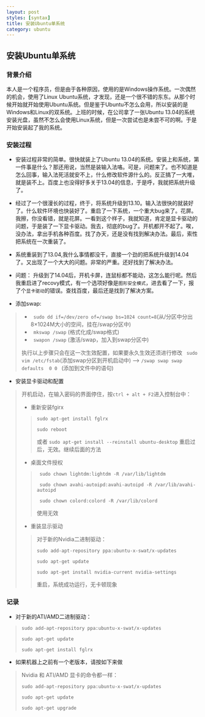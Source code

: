 ```yaml
---
layout: post
styles: [syntax]
title: 安装Ubuntu单系统
category: ubuntu
---
```


## 安装Ubuntu单系统

### 背景介绍

本人是一个程序员，但是由于各种原因，使用的是Windows操作系统。一次偶然的机会，使用了Linux Ubuntu系统，才发现，还是一个很不错的东东。从那个时候开始就开始使用Ubuntu系统。但是鉴于Ubuntu不怎么会用，所以安装的是Windows和Linux的双系统。上班的时候，在公司拿了一张Ubuntu 13.04的系统安装光盘，虽然不怎么会使用Linux系统，但是一次尝试也是未尝不可的啊。于是开始安装起了我的系统。

### 安装过程

+ 安装过程非常的简单。很快就装上了Ubuntu 13.04的系统。安装上和系统，第一件事是什么？那还用说，当然是装输入法咯。可是，问题来了。也不知道是怎么回事，输入法死活就安不上，什么修改软件源什么的。反正搞了一大堆，就是装不上。百度上也没得好多关于13.04的信息，于是呼，我就把系统升级了。

+ 经过了一个很漫长的过程，终于，将系统升级到13.10。输入法很快的就装好了。什么软件环境也快装好了。重启了一下系统，一个重大bug来了。花屏。我擦，你没看错，就是花屏。一看到这个样子，我就知道，肯定是显卡驱动的问题，于是装了一下显卡驱动。我去，彻底的bug了。开机都开不起了。唉，没办法，拿出手机各种百度。找了办天，还是没有找到解决办法。最后，索性把系统在一次重装了。

+ 系统重装到了13.04,我什么事情都没干，直接一个劲的把系统升级到14.04了。又出现了一个大大的问题。非常的严重。还好找到了解决办法。
 + 问题： 升级到了14.04后，开机卡屏，连鼠标都不能动，这怎么能行呢。然后我重启进了recovy模式，有一个选项好像是`图形安全模式`，进去看了一下，报了个`显卡驱动`的错误。查找百度，最后还是找到了解决方案。
 + 添加swap:

 > + ` sudo dd if=/dev/zero of=/swap bs=1024 count=8`(从/分区中分出8×1024M大小的空间，挂在/swap分区中)
 > + ` mkswap /swap` (格式化成/swap格式)
 > + ` swapon /swap` (激活/swap，加入到swap分区中)
 >
 > 执行以上步骤只会在这一次生效配置，如果要永久生效还须进行修改
 > ` sudo vim /etc/fstab`(添加swap分区到开机启动中)
 > --> `/swap swap swap defaults  0 0 ` (添加到文件中的语句)

 + 安装显卡驱动和配置

 > 开机启动，在输入密码的界面停住，按`ctrl + alt + F2`进入控制台中：
 >
 > + 重新安装fgirx
 >
 > > `sudo apt-get install fglrx`
 > >
 > > `sudo reboot`
 > >
 > > 或者 `sudo apt-get install --reinstall ubuntu-desktop`
 > > 重启过后，无效。继续后面的方法
 >
 > + 桌面文件授权
 >
 > > ` sudo chown lightdm:lightdm -R /var/lib/lightdm`
 > >
 > > ` sudo chown avahi-autoipd:avahi-autoipd -R /var/lib/avahi-autoipd`
 > >
 > > ` sudo chown colord:colord -R /var/lib/colord`
 > >
 > > 使用无效
 >
 > + 重装显示驱动
 >
 > > 对于新的Nvidia二进制驱动：
 > >
 > > `sudo add-apt-repository ppa:ubuntu-x-swat/x-updates`
 > >
 > > `sudo apt-get update `
 > >
 > > `sudo apt-get install nvidia-current nvidia-settings`
 > >
 > > 重启，系统成功运行，无卡顿现象

### 记录
+ 对于新的ATI/AMD二进制驱动：
 > `sudo add-apt-repository ppa:ubuntu-x-swat/x-updates`
 >
 > `sudo apt-get update `
 >
 > `sudo apt-get install fglrx`
 >

+ 如果机器上之前有一个老版本，请按如下来做
 > Nvidia 和 ATI/AMD 显卡的命令都一样：
 >
 > `sudo add-apt-repository ppa:ubuntu-x-swat/x-updates`
 >
 > `sudo apt-get update `
 >
 > `sudo apt-get upgrade`
